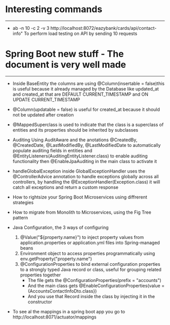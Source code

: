 Interesting commands
====================
--------------------
- ab -n 10 -c 2 -v 3 http://localhost:8072/eazybank/cards/api/contact-info" To perform load testing on API by sending 10 requests


Spring Boot new stuff - The document is very well made
====================
--------------------

- Inside BaseEntity the columns are using @Column(insertable = false)this is useful because it already managed by the Database like updated_at and created_at that are DEFAULT CURRENT_TIMESTAMP and ON UPDATE CURRENT_TIMESTAMP

- @Column(updatable = false) is useful for created_at because it should not be updated after creation

- @MappedSuperclass is used to indicate that the class is a superclass of entities and its properties should be inherited by subclasses

- Auditing Using AuditAware and the anotations @CreatedBy, @CreatedDate, @LastModifiedBy, @LastModifiedDate to automatically populate auditing fields in entities and @EntityListeners(AuditingEntityListener.class) to enable auditing functionality then @EnableJpaAuditing in the main class to activate it

- handleGlobalException inside GlobalExceptionHandler uses the @ControllerAdvice annotation to handle exceptions globally across all controllers, by handling the @ExceptionHandler(Exception.class) it will catch all exceptions and return a custom response

- How to rightsize your Spring Boot Microservices using diffrerent strategies

- How to migrate from Monolith to Microservices, using the Fig Tree pattern

- Java Configuration, the 3 ways of configuring
    1. @Value("${property.name}") to inject property values from application.properties or application.yml files into Spring-managed beans
    2. Environment object to access properties programmatically using env.getProperty("property.name")
    3. @ConfigurationProperties to bind external configuration properties to a strongly typed Java record or class, useful for grouping related properties together
        - The file gets the @ConfigurationProperties(prefix = "accounts")
        - And the main class gets @EnableConfigurationProperties(value = {AccountsContactInfoDto.class})
        - And you use that Record inside the class by injecting it in the constructor

- To see al the mappings in a spring boot app you go to http://localhost:8071/actuator/mappings